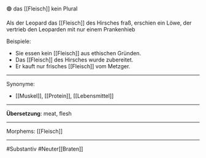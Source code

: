 🟢 das [[Fleisch]]
kein Plural

 Als der Leopard das [[Fleisch]] des Hirsches fraß, erschien ein Löwe, der vertrieb den Leoparden mit nur einem Prankenhieb

Beispiele:

- Sie essen kein [[Fleisch]] aus ethischen Gründen.
- Das [[Fleisch]] des Hirsches wurde zubereitet.
- Er kauft nur frisches [[Fleisch]] vom Metzger.

---
Synonyme:
- [[Muskel]], [[Protein]], [[Lebensmittel]]

---
**Übersetzung**: meat, flesh

---

Morphems:
[[Fleisch]]

---
#Substantiv #Neuter[[Braten]]